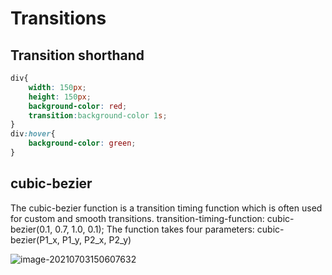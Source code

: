 # Transitions

## Transition shorthand

```css
div{
	width: 150px;
	height: 150px;
	background-color: red;
	transition:background-color 1s;
}
div:hover{
	background-color: green;
}
```

## cubic-bezier 

The cubic-bezier function is a transition timing function which is often used for custom and smooth transitions. transition-timing-function: cubic-bezier(0.1, 0.7, 1.0, 0.1); The function takes four parameters: cubic-bezier(P1_x, P1_y, P2_x, P2_y)

![image-20210703150607632](/home/aidyn/snap/typora/39/.config/Typora/typora-user-images/image-20210703150607632.png)

